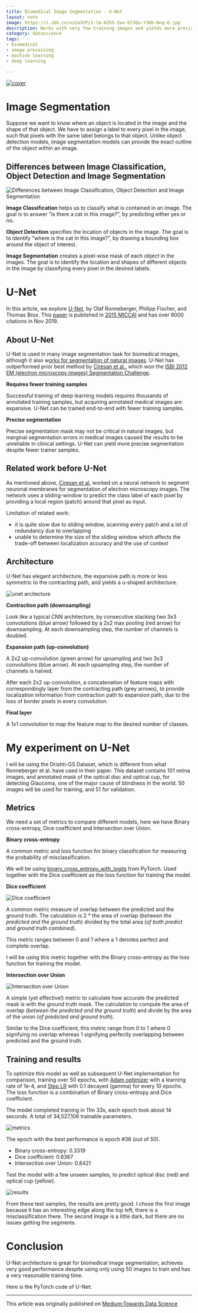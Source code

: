 ```yaml
---
title: Biomedical Image Segmentation - U-Net
layout: note
image: https://i.ibb.co/vsCm3tP/1-lm-KZh5-Iwv-ECVQu-Y36b-Nng-Q.jpg
description: Works with very few training images and yields more precise segmentation
category: datascience
tags:
- biomedical
- image processing
- machine learning
- deep learning

---
```


[![cover](https://i.ibb.co/vsCm3tP/1-lm-KZh5-Iwv-ECVQu-Y36b-Nng-Q.jpg)](https://towardsdatascience.com/biomedical-image-segmentation-u-net-a787741837fa)

# Image Segmentation

Suppose we want to know where an object is located in the image and the shape of that object. We have to assign a label to every pixel in the image, such that pixels with the same label belongs to that object. Unlike object detection models, image segmentation models can provide the exact outline of the object within an image.

## Differences between Image Classification, Object Detection and Image Segmentation

![Differences between Image Classification, Object Detection and Image Segmentation](/assets/img/posts/unet-01.jpeg)

**Image Classification** helps us to classify what is contained in an image. The goal is to answer “is there a cat in this image?”, by predicting either yes or no.

**Object Detection** specifies the location of objects in the image. The goal is to identify “where is the cat in this image?”, by drawing a bounding box around the object of interest.

**Image Segmentation** creates a pixel-wise mask of each object in the images. The goal is to identify the location and shapes of different objects in the image by classifying every pixel in the desired labels.

# U-Net

In this article, we explore [U-Net](https://lmb.informatik.uni-freiburg.de/people/ronneber/u-net/), by Olaf Ronneberger, Philipp Fischer, and Thomas Brox. This [paper](https://arxiv.org/pdf/1505.04597.pdf) is published in [2015 MICCAI](https://www.miccai2019.org/) and has over 9000 citations in Nov 2019.

## About U-Net

U-Net is used in many image segmentation task for biomedical images, although it also w[orks for segmentation of natural images](https://www.tensorflow.org/tutorials/images/segmentation). U-Net has outperformed prior best method by [Ciresan et al.](http://papers.nips.cc/paper/4741-deep-neural-networks), which won the [ISBI 2012 EM (electron microscopy images) Segmentation Challenge](http://brainiac2.mit.edu/isbi_challenge/content/isbi-2012-workshop-results).

**Requires fewer training samples**

Successful training of deep learning models requires thousands of annotated training samples, but acquiring annotated medical images are expansive. U-Net can be trained end-to-end with fewer training samples.

**Precise segmentation**

Precise segmentation mask may not be critical in natural images, but marginal segmentation errors in medical images caused the results to be unreliable in clinical settings. U-Net can yield more precise segmentation despite fewer trainer samples.

## Related work before U-Net

As mentioned above, [Ciresan et al.](http://papers.nips.cc/paper/4741-deep-neural-networks) worked on a neural network to segment neuronal membranes for segmentation of electron microscopy images. The network uses a sliding-window to predict the class label of each pixel by providing a local region (patch) around that pixel as input.

Limitation of related work:

- it is quite slow due to sliding window, scanning every patch and a lot of redundancy due to overlapping
- unable to determine the size of the sliding window which affects the trade-off between localization accuracy and the use of context

## Architecture

U-Net has elegant architecture, the expansive path is more or less symmetric to the contracting path, and yields a u-shaped architecture.

![unet arcitecture](/assets/img/posts/unet-02.png)

**Contraction path (downsampling)**

Look like a typical CNN architecture, by consecutive stacking two 3x3 convolutions (blue arrow) followed by a 2x2 max pooling (red arrow) for downsampling. At each downsampling step, the number of channels is doubled.

**Expansion path (up-convolution)**

A 2x2 up-convolution (green arrow) for upsampling and two 3x3 convolutions (blue arrow). At each upsampling step, the number of channels is halved.

After each 2x2 up-convolution, a concatenation of feature maps with correspondingly layer from the contracting path (grey arrows), to provide localization information from contraction path to expansion path, due to the loss of border pixels in every convolution.

**Final layer**

A 1x1 convolution to map the feature map to the desired number of classes.

# My experiment on U-Net

I will be using the Drishti-GS Dataset, which is different from what Ronneberger et al. have used in their paper. This dataset contains 101 retina images, and annotated mask of the optical disc and optical cup, for detecting Glaucoma, one of the major cause of blindness in the world. 50 images will be used for training, and 51 for validation.

## Metrics

We need a set of metrics to compare different models, here we have Binary cross-entropy, Dice coefficient and Intersection over Union.

**Binary cross-entropy**

A common metric and loss function for binary classification for measuring the probability of misclassification.

We will be using [binary_cross_entropy_with_logits](https://pytorch.org/docs/stable/nn.functional.html#binary-cross-entropy-with-logits) from PyTorch. Used together with the Dice coefficient as the loss function for training the model.

**Dice coefficient**

![Dice coefficient](/assets/img/posts/unet-03.jpeg)

A common metric measure of overlap between the predicted and the ground truth. The calculation is 2 * the area of overlap (*between the predicted and the ground truth*) divided by the total area (*of both predict and ground truth combined*).

This metric ranges between 0 and 1 where a 1 denotes perfect and complete overlap.

I will be using this metric together with the Binary cross-entropy as the loss function for training the model.

**Intersection over Union**

![Intersection over Union](/assets/img/posts/unet-04.jpeg)

A simple (yet effective!) metric to calculate how accurate the predicted mask is with the ground truth mask. The calculation to compute the area of overlap (*between the predicted and the ground truth*) and divide by the area of the union (*of predicted and ground truth*).

Similar to the Dice coefficient, this metric range from 0 to 1 where 0 signifying no overlap whereas 1 signifying perfectly overlapping between predicted and the ground truth.

## Training and results

To optimize this model as well as subsequent U-Net implementation for comparison, training over 50 epochs, with [Adam optimizer](https://pytorch.org/docs/stable/optim.html#torch.optim.Adam) with a learning rate of 1e-4, and [Step LR](https://pytorch.org/docs/stable/optim.html#torch.optim.lr_scheduler.StepLR) with 0.1 decayed (gamma) for every 10 epochs. The loss function is a combination of Binary cross-entropy and Dice coefficient.

The model completed training in 11m 33s, each epoch took about 14 seconds. A total of 34,527,106 trainable parameters.

![metrics](/assets/img/posts/unet-05.png)

The epoch with the best performance is epoch #36 (out of 50).
- Binary cross-entropy: 0.3319
- Dice coefficient: 0.8367
- Intersection over Union: 0.8421

Test the model with a few unseen samples, to predict optical disc (red) and optical cup (yellow).

![results](/assets/img/posts/unet-06.jpeg)

From these test samples, the results are pretty good. I chose the first image because it has an interesting edge along the top left, there is a misclassification there. The second image is a little dark, but there are no issues getting the segments.

# Conclusion

U-Net architecture is great for biomedical image segmentation, achieves very good performance despite using only using 50 images to train and has a very reasonable training time.

Here is the PyTorch code of U-Net:

<script src="https://gist.github.com/jinglescode/4045ebaf9dd456919e08775fc3fb8cbb.js"></script>




---

This article was originally published on [Medium:Towards Data Science](https://towardsdatascience.com/biomedical-image-segmentation-u-net-a787741837fa)
